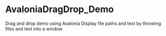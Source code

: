 # AvaloniaDragDrop_Demo
Drag and drop demo using Avalonia Display file paths and text by throwing files and text into a window
